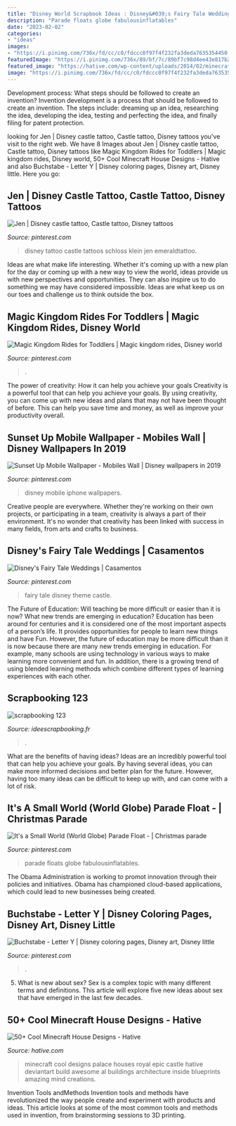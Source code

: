 ```yaml
---
title: "Disney World Scrapbook Ideas : Disney&#039;s Fairy Tale Weddings"
description: "Parade floats globe fabulousinflatables"
date: "2023-02-02"
categories:
- "ideas"
images:
- "https://i.pinimg.com/736x/fd/cc/c0/fdccc0f97f4f232fa3deda7635354450.jpg"
featuredImage: "https://i.pinimg.com/736x/89/bf/7c/89bf7c98d4ee43e817b235e89bcc722b.jpg"
featured_image: "https://hative.com/wp-content/uploads/2014/02/minecraft-houses/royal-palace-design-47.jpg"
image: "https://i.pinimg.com/736x/fd/cc/c0/fdccc0f97f4f232fa3deda7635354450.jpg"
---
```



Development process: What steps should be followed to create an invention?
Invention development is a process that should be followed to create an invention. The steps include: dreaming up an idea, researching the idea, developing the idea, testing and perfecting the idea, and finally filing for patent protection.

	

		
looking for Jen | Disney castle tattoo, Castle tattoo, Disney tattoos you've visit to the right web. We have 8 Images about Jen | Disney castle tattoo, Castle tattoo, Disney tattoos like Magic Kingdom Rides for Toddlers | Magic kingdom rides, Disney world, 50+ Cool Minecraft House Designs - Hative and also Buchstabe - Letter Y | Disney coloring pages, Disney art, Disney little. Here you go:
		
    
## Jen | Disney Castle Tattoo, Castle Tattoo, Disney Tattoos

<img loading=lazy src="https://i.pinimg.com/736x/89/bf/7c/89bf7c98d4ee43e817b235e89bcc722b.jpg" onerror="this.onerror=null;this.src='https://tse1.mm.bing.net/th?id=OIP.WtY6pVh3ZlEb4T25vn09swHaJ3&amp;pid=15.1';" alt="Jen | Disney castle tattoo, Castle tattoo, Disney tattoos">

_Source: pinterest.com_

>disney tattoo castle tattoos schloss klein jen emeraldtattoo. 

	

Ideas are what make life interesting. Whether it's coming up with a new plan for the day or coming up with a new way to view the world, ideas provide us with new perspectives and opportunities. They can also inspire us to do something we may have considered impossible. Ideas are what keep us on our toes and challenge us to think outside the box.

    
## Magic Kingdom Rides For Toddlers | Magic Kingdom Rides, Disney World

<img loading=lazy src="https://i.pinimg.com/736x/37/67/ac/3767acf2d33cc7d2049c44be886362c9.jpg" onerror="this.onerror=null;this.src='https://tse1.mm.bing.net/th?id=OIP.xVxiXAsD-Dqm2Uj7nZfk9gHaLH&amp;pid=15.1';" alt="Magic Kingdom Rides for Toddlers | Magic kingdom rides, Disney world">

_Source: pinterest.com_

>. 

	

The power of creativity: How it can help you achieve your goals
Creativity is a powerful tool that can help you achieve your goals. By using creativity, you can come up with new ideas and plans that may not have been thought of before. This can help you save time and money, as well as improve your productivity overall.

    
## Sunset Up Mobile Wallpaper - Mobiles Wall | Disney Wallpapers In 2019

<img loading=lazy src="https://i.pinimg.com/736x/93/53/8e/93538e3107ae3383a17eb32727cf35fa--wallpaper-iphone-disney-nature-wallpaper.jpg?b=t" onerror="this.onerror=null;this.src='https://tse3.mm.bing.net/th?id=OIP.hucpvpU2ajf1rQ5ZCe_nOgHaLH&amp;pid=15.1';" alt="Sunset Up Mobile Wallpaper - Mobiles Wall | Disney wallpapers in 2019">

_Source: pinterest.com_

>disney mobile iphone wallpapers. 

	

Creative people are everywhere. Whether they're working on their own projects, or participating in a team, creativity is always a part of their environment. It's no wonder that creativity has been linked with success in many fields, from arts and crafts to business.

    
## Disney&#039;s Fairy Tale Weddings | Casamentos

<img loading=lazy src="https://i.pinimg.com/736x/ed/c1/fc/edc1fc70de0a08d941db5fd8fddebf0d.jpg" onerror="this.onerror=null;this.src='https://tse1.mm.bing.net/th?id=OIP.jQjUZKKgHAGBQ8klMSTnbQHaLI&amp;pid=15.1';" alt="Disney&#039;s Fairy Tale Weddings | Casamentos">

_Source: pinterest.com_

>fairy tale disney theme castle. 

	

The Future of Education: Will teaching be more difficult or easier than it is now? What new trends are emerging in education?
Education has been around for centuries and it is considered one of the most important aspects of a person’s life. It provides opportunities for people to learn new things and have Fun. However, the future of education may be more difficult than it is now because there are many new trends emerging in education. For example, many schools are using technology in various ways to make learning more convenient and fun. In addition, there is a growing trend of using blended learning methods which combine different types of learning experiences with each other.

    
## Scrapbooking 123

<img loading=lazy src="http://www.ideescrapbooking.fr/images/scrapbooking-123_4.jpg" onerror="this.onerror=null;this.src='https://tse1.mm.bing.net/th?id=OIP.UUmaDd2agvk_Nys-l-IIwgHaJ4&amp;pid=15.1';" alt="scrapbooking 123">

_Source: ideescrapbooking.fr_

>. 

	

What are the benefits of having ideas?
Ideas are an incredibly powerful tool that can help you achieve your goals. By having several ideas, you can make more informed decisions and better plan for the future. However, having too many ideas can be difficult to keep up with, and can come with a lot of risk.

    
## It&#039;s A Small World (World Globe) Parade Float - | Christmas Parade

<img loading=lazy src="https://i.pinimg.com/736x/17/68/99/176899ee97a1862df4fff4bc07e1d202.jpg" onerror="this.onerror=null;this.src='https://tse1.mm.bing.net/th?id=OIP.FjUUJKbouXGNML4Q8q-QhgHaFj&amp;pid=15.1';" alt="It&#039;s a Small World (World Globe) Parade Float - | Christmas parade">

_Source: pinterest.com_

>parade floats globe fabulousinflatables. 

	

The Obama Administration is working to promot innovation through their policies and initiatives. Obama has championed cloud-based applications, which could lead to new businesses being created.

    
## Buchstabe - Letter Y | Disney Coloring Pages, Disney Art, Disney Little

<img loading=lazy src="https://i.pinimg.com/736x/fd/cc/c0/fdccc0f97f4f232fa3deda7635354450.jpg" onerror="this.onerror=null;this.src='https://tse3.mm.bing.net/th?id=OIP.zjOvutxb5_r_K9g8WlM7DgHaLH&amp;pid=15.1';" alt="Buchstabe - Letter Y | Disney coloring pages, Disney art, Disney little">

_Source: pinterest.com_

>. 

	

5. What is new about sex?
Sex is a complex topic with many different terms and definitions. This article will explore five new ideas about sex that have emerged in the last few decades.

    
## 50+ Cool Minecraft House Designs - Hative

<img loading=lazy src="https://hative.com/wp-content/uploads/2014/02/minecraft-houses/royal-palace-design-47.jpg" onerror="this.onerror=null;this.src='https://tse3.mm.bing.net/th?id=OIP.8xDPCRQxM0OeFiXSbRwCpgHaFm&amp;pid=15.1';" alt="50+ Cool Minecraft House Designs - Hative">

_Source: hative.com_

>minecraft cool designs palace houses royal epic castle hative deviantart build awesome al buildings architecture inside blueprints amazing mind creations. 

	

Invention Tools andMethods
Invention tools and methods have revolutionized the way people create and experiment with products and ideas. This article looks at some of the most common tools and methods used in invention, from brainstorming sessions to 3D printing.

